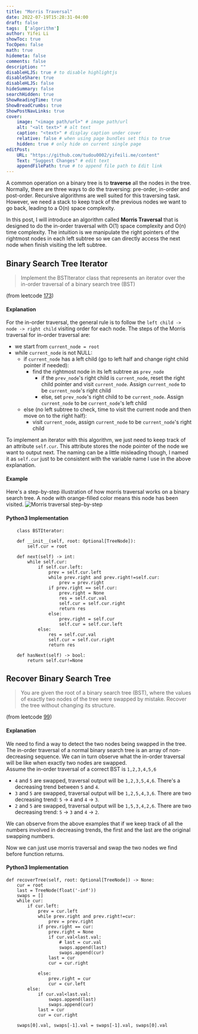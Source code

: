```yaml
---
title: "Morris Traversal"
date: 2022-07-19T15:28:31-04:00
draft: false
tags:  ['algorithm']
author: Yifei Li
showToc: true
TocOpen: false
math: true
hidemeta: false
comments: false
description: ""
disableHLJS: true # to disable highlightjs
disableShare: true
disableHLJS: false
hideSummary: false
searchHidden: true
ShowReadingTime: true
ShowBreadCrumbs: true
ShowPostNavLinks: true
cover:
    image: "<image path/url>" # image path/url
    alt: "<alt text>" # alt text
    caption: "<text>" # display caption under cover
    relative: false # when using page bundles set this to true
    hidden: true # only hide on current single page
editPost:
    URL: "https://github.com/tudou0002/yifeili.me/content"
    Text: "Suggest Changes" # edit text
    appendFilePath: true # to append file path to Edit link
---
```

A common operation on a binary tree is to **traverse** all the nodes in the tree. Normally, there are three ways to do the traversing: pre-order, in-order and post-order. Recursive algorithms are well suited for this traversing task. However, we need a stack to keep track of the previous nodes we want to go back, leading to a O(n) space complexity.   

In this post, I will introduce an algorithm called **Morris Traversal** that is designed to do the in-order traversal with O(1) space complexity and O(n) time complexity. The intuition is we manipulate the right pointers of the rightmost nodes in each left subtree so we can directly access the next node when finish visiting the left subtree.

## Binary Search Tree Iterator
> Implement the BSTIterator class that represents an iterator over the in-order traversal of a binary search tree (BST)

(from leetcode [173](https://leetcode.com/problems/binary-search-tree-iterator/))

#### Explanation
For the in-order traversal, the general rule is to follow the `left child -> node -> right child` visiting order for each node. The steps of the Morris traversal for in-order traversal are:
- we start from `current_node = root`
- while `current_node` is not NULL:
    - if `current_node` has a left child (go to left half and change right child pointer if needed):
        - find the rightmost node in its left subtree as `prev_node`
            - if the `prev_node`'s right child is `current_node`, reset the right child pointer and visit `current_node`. Assign `current_node` to be `current_node`'s right child
            - else, set `prev_node`'s right child to be `current_node`. Assign `current_node` to be `current_node`'s left child
    - else (no left subtree to check, time to visit the current node and then move on to the right half):
        - visit `current_node`, assign `current_node` to be `current_node`'s right child

To implement an iterator with this algorithm, we just need to keep track of an attribute `self.cur`. This attribute stores the node pointer of the node we want to output next. The naming can be a little misleading though, I named it as `self.cur` just to be consistent with the variable name I use in the above explanation.

#### Example
Here's a step-by-step illustration of how morris traversal works on a binary search tree. A node with orange-filled color means this node has been visited. 
![Morris traversal step-by-step](/morris.PNG)

#### Python3 Implementation
```python3
    class BSTIterator:

    def __init__(self, root: Optional[TreeNode]):
        self.cur = root

    def next(self) -> int:
        while self.cur:
            if self.cur.left:
                prev = self.cur.left
                while prev.right and prev.right!=self.cur:
                    prev = prev.right
                if prev.right == self.cur:
                    prev.right = None
                    res = self.cur.val
                    self.cur = self.cur.right
                    return res
                else:
                    prev.right = self.cur
                    self.cur = self.cur.left
            else:
                res = self.cur.val
                self.cur = self.cur.right
                return res

    def hasNext(self) -> bool:
        return self.cur!=None
```

## Recover Binary Search Tree
> You are given the root of a binary search tree (BST), where the values of exactly two nodes of the tree were swapped by mistake. Recover the tree without changing its structure.

(from leetcode [99](https://leetcode.com/problems/recover-binary-search-tree/))

#### Explanation
We need to find a way to detect the two nodes being swapped in the tree. The in-order traversal of a normal binary search tree is an array of non-decreasing sequence. We can in turn observe what the in-order traversal will be like when exactly two nodes are swapped.   
Assume the in-order traversal of a correct BST is `1,2,3,4,5,6`
- `4` and `5` are swapped, traversal output will be `1,2,3,5,4,6`. There's a decreasing trend between `5` and `4`.
- `3` and `5` are swapped, traversal output will be `1,2,5,4,3,6`. There are two decreasing trend: `5` -> `4` and `4` -> `3`.
- `2` and `5` are swapped, traversal output will be `1,5,3,4,2,6`. There are two decreasing trend: `5` -> `3` and `4` -> `2`.

We can observe from the above examples that if we keep track of all the numbers involved in decreasing trends, the first and the last are the original swapping numbers. 

Now we can just use morris traversal and swap the two nodes we find before function returns.


#### Python3 Implementation
```python3
def recoverTree(self, root: Optional[TreeNode]) -> None:
    cur = root
    last = TreeNode(float('-inf'))
    swaps = []
    while cur:
        if cur.left:
            prev = cur.left
            while prev.right and prev.right!=cur:
                prev = prev.right
            if prev.right == cur:
                prev.right = None
                if cur.val<last.val:
                    # last = cur.val
                    swaps.append(last)
                    swaps.append(cur)
                last = cur
                cur = cur.right
                
            else:
                prev.right = cur
                cur = cur.left
        else:
            if cur.val<last.val:
                swaps.append(last)
                swaps.append(cur)
            last = cur
            cur = cur.right

    swaps[0].val, swaps[-1].val = swaps[-1].val, swaps[0].val
```